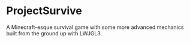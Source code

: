 # ProjectSurvive
A Minecraft-esque survival game with some more advanced mechanics built from the ground up with LWJGL3.

